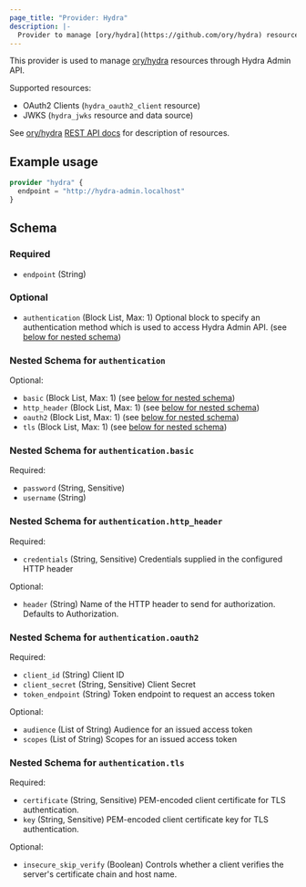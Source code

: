 ```yaml
---
page_title: "Provider: Hydra"
description: |-
  Provider to manage [ory/hydra](https://github.com/ory/hydra) resources.
---
```


This provider is used to manage [ory/hydra](https://github.com/ory/hydra) resources through Hydra Admin API.

Supported resources:

- OAuth2 Clients (`hydra_oauth2_client` resource)
- JWKS (`hydra_jwks` resource and data source)

See [ory/hydra](https://github.com/ory/hydra) [REST API docs](https://www.ory.sh/hydra/docs/reference/api/) for description of resources.

## Example usage

```terraform
provider "hydra" {
  endpoint = "http://hydra-admin.localhost"
}
```

<!-- schema generated by tfplugindocs -->
## Schema

### Required

- `endpoint` (String)

### Optional

- `authentication` (Block List, Max: 1) Optional block to specify an authentication method which is used to access Hydra Admin API. (see [below for nested schema](#nestedblock--authentication))

<a id="nestedblock--authentication"></a>
### Nested Schema for `authentication`

Optional:

- `basic` (Block List, Max: 1) (see [below for nested schema](#nestedblock--authentication--basic))
- `http_header` (Block List, Max: 1) (see [below for nested schema](#nestedblock--authentication--http_header))
- `oauth2` (Block List, Max: 1) (see [below for nested schema](#nestedblock--authentication--oauth2))
- `tls` (Block List, Max: 1) (see [below for nested schema](#nestedblock--authentication--tls))

<a id="nestedblock--authentication--basic"></a>
### Nested Schema for `authentication.basic`

Required:

- `password` (String, Sensitive)
- `username` (String)


<a id="nestedblock--authentication--http_header"></a>
### Nested Schema for `authentication.http_header`

Required:

- `credentials` (String, Sensitive) Credentials supplied in the configured HTTP header

Optional:

- `header` (String) Name of the HTTP header to send for authorization.  Defaults to Authorization.


<a id="nestedblock--authentication--oauth2"></a>
### Nested Schema for `authentication.oauth2`

Required:

- `client_id` (String) Client ID
- `client_secret` (String, Sensitive) Client Secret
- `token_endpoint` (String) Token endpoint to request an access token

Optional:

- `audience` (List of String) Audience for an issued access token
- `scopes` (List of String) Scopes for an issued access token


<a id="nestedblock--authentication--tls"></a>
### Nested Schema for `authentication.tls`

Required:

- `certificate` (String, Sensitive) PEM-encoded client certificate for TLS authentication.
- `key` (String, Sensitive) PEM-encoded client certificate key for TLS authentication.

Optional:

- `insecure_skip_verify` (Boolean) Controls whether a client verifies the server's certificate chain and host name.